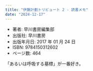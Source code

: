 ```yaml
---
title: "伊藤計劃トリビュート 2 - 読書メモ"
date: "2024-12-17"
---
```


- 著者: 早川書房編集部
- 出版社: 早川書房
- 出版年月日: 2017 年 01 月 24 日
- ISBN: 9784150312602
- ページ数: 464

「あるいは呼吸する墓標」が一番好き。
